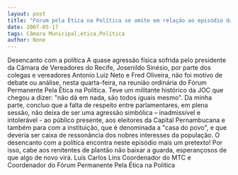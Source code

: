 ```yaml
---
layout: post
title: "Fórum pela Ética na Política se omite em relação ao episódio das agressões na Câmara Municipal"
date: 2007-05-17
tags: Câmara Municipal,ética,Política
author: None
---
```

Desencanto com a pol&iacute;tica
A quase agress&atilde;o f&iacute;sica sofrida pelo presidente da C&acirc;mara de Vereadores do Recife, Josenildo Sin&eacute;sio, por parte dos colegas e vereadores Antonio Luiz Neto e Fred Oliveira, n&atilde;o foi motivo de debate ou an&aacute;lise, nesta quarta-feira, na reuni&atilde;o ordin&aacute;ria do F&oacute;rum Permanente Pela &Eacute;tica na Pol&iacute;tica.
Teve um militante hist&oacute;rico da JOC que chegou a dizer: &quot;n&atilde;o d&aacute; em nada, s&atilde;o todos iguais mesmo&quot;.
Da minha parte, concluo que a falta de respeito entre parlamentares, em plena sess&atilde;o, n&atilde;o deixa de ser uma agress&atilde;o simb&oacute;lica &ndash; inadmiss&iacute;vel e intoler&aacute;vel - ao p&uacute;blico presente, aos eleitores da Capital Pernambucana e tamb&eacute;m para com a institui&ccedil;&atilde;o, que &eacute; denominada a &quot;casa do povo&quot;, e que deveria ser caixa de resson&acirc;ncia dos nobres interesses da popula&ccedil;&atilde;o.
O desencanto com a pol&iacute;tica encontra neste epis&oacute;dio mais um pretexto! Por isso, cabe aos renitentes de plant&atilde;o n&atilde;o baixar a guarda, esperan&ccedil;osos de que algo de novo vir&aacute;.
Lu&iacute;s Carlos Lins
Coordenador do MTC e Coordenador do F&oacute;rum Permanente Pela &Eacute;tica na Pol&iacute;tica
&nbsp; 